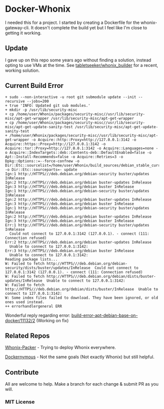 # Docker-Whonix

I needed this for a project. I started by creating a Dockerfile for the whonix-gateway-cli. It doesn't complete the build yet but I feel like I'm close to getting it working.

## Update

I gave up on this repo some years ago without finding a solution, instead opting to use VMs at the time. See [tabletseeker/whonix_builder](https://github.com/tabletseeker/whonix_builder) for a recent, working solution.

## Current Build Error

```shell
+ sudo --non-interactive -u root git submodule update --init --recursive --jobs=200
+ true 'INFO: Updated git sub modules.'
+ mkdir -p /usr/lib/security-misc
+ cp /home/user/Whonix/packages/security-misc//usr/lib/security-misc/apt-get-wrapper /usr/lib/security-misc/apt-get-wrapper
+ cp /home/user/Whonix/packages/security-misc//usr/lib/security-misc/apt-get-update-sanity-test /usr/lib/security-misc/apt-get-update-sanity-test
+ /home/user/Whonix/packages/security-misc//usr/lib/security-misc/apt-get-wrapper -o Acquire::http::Proxy=http://127.0.0.1:3142 -o Acquire::https::Proxy=http://127.0.0.1:3142 -o Acquire::tor::Proxy=http://127.0.0.1:3142 -o Acquire::Languages=none -o Acquire::IndexTargets::deb::Contents-deb::DefaultEnabled=false -o Apt::Install-Recommends=false -o Acquire::Retries=3 -o Dpkg::Options::=--force-confnew -o Dir::Etc::sourcelist=/home/user/Whonix/build_sources/debian_stable_current_clearnet.list -o Dir::Etc::sourceparts=- update
Ign:1 http://HTTPS///deb.debian.org/debian-security buster/updates InRelease
Ign:2 http://HTTPS///deb.debian.org/debian buster-updates InRelease
Ign:3 http://HTTPS///deb.debian.org/debian buster InRelease
Ign:1 http://HTTPS///deb.debian.org/debian-security buster/updates InRelease
Ign:2 http://HTTPS///deb.debian.org/debian buster-updates InRelease
Ign:3 http://HTTPS///deb.debian.org/debian buster InRelease
Ign:1 http://HTTPS///deb.debian.org/debian-security buster/updates InRelease
Ign:2 http://HTTPS///deb.debian.org/debian buster-updates InRelease
Ign:3 http://HTTPS///deb.debian.org/debian buster InRelease
Err:1 http://HTTPS///deb.debian.org/debian-security buster/updates InRelease
  Could not connect to 127.0.0.1:3142 (127.0.0.1). - connect (111: Connection refused)
Err:2 http://HTTPS///deb.debian.org/debian buster-updates InRelease
  Unable to connect to 127.0.0.1:3142:
Err:3 http://HTTPS///deb.debian.org/debian buster InRelease
  Unable to connect to 127.0.0.1:3142:
Reading package lists...
W: Failed to fetch http://HTTPS///deb.debian.org/debian-security/dists/buster/updates/InRelease  Could not connect to 127.0.0.1:3142 (127.0.0.1). - connect (111: Connection refused)
W: Failed to fetch http://HTTPS///deb.debian.org/debian/dists/buster-updates/InRelease  Unable to connect to 127.0.0.1:3142:
W: Failed to fetch http://HTTPS///deb.debian.org/debian/dists/buster/InRelease  Unable to connect to 127.0.0.1:3142:
W: Some index files failed to download. They have been ignored, or old ones used instead.
++ errorhandlergeneral ERR
```

Wonderful reply regarding error: [build-error-apt-debian-base-on-docker/11132/2](https://forums.whonix.org/t/build-error-apt-debian-base-on-docker/11132/2) (Working on fix)

## Related Repos

[Whonix-Packer](https://github.com/TensorTom/Whonix-Packer) - Trying to deploy Whonix everywhere.

[Dockernymous](https://github.com/bcapptain/dockernymous) - Not the same goals (Not exactly Whonix) but still helpful.

## Contribute

All are welcome to help. Make a branch for each change & submit PR as you will.

### MIT License
